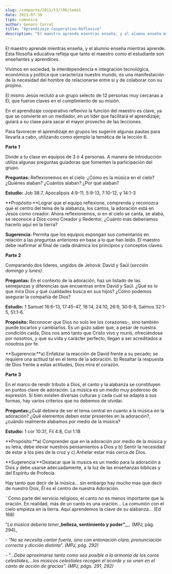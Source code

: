 ```yaml
---
slug: /comparte/2011/t3/l06/tema1
date: 2011-07-30
tipo: comunica
author: Genaro Corral
title: "Aprendizaje Cooperativo-Reflexivo"
description: "El maestro aprende mientras enseña, y el alumno enseña mientras aprende. Esta  filosofía educativa refleja que tanto el maestro como el estudiante son  enseñantes y aprendices."
---
```


El maestro aprende mientras enseña, y el alumno enseña mientras aprende. Esta filosofía educativa refleja que tanto el maestro como el estudiante son enseñantes y aprendices.

Vivimos en sociedad, la interdependencia e integración tecnológica, económica y política que caracteriza nuestro mundo, es una manifestación de la necesidad del hombre de relacionarse entre si y de colaborar con su prójimo.

El mismo Jesús reclutó a un grupo selecto de 12 personas muy cercanas a Él, que fueron claves en el cumplimiento de su misión.

En el aprendizaje cooperativo reflexivo la función del maestro es clave, ya que se convierte en un mediador, en un líder que facilitará el aprendizaje; guiará a su clase para sacar el mayor provecho de las lecciones.

Para favorecer el aprendizaje en grupos les sugeriré algunas pautas para llevarla a cabo, utilizando como ejemplo la temática de la lección 6.

**Parte 1**

Divide a tu clase en equipos de 3 ó 4 personas. A manera de introducción utiliza algunas preguntas guiadoras que fomenten la participación del grupo.

**Preguntas:** Reflexionemos en el cielo: ¿Cómo es la música en el cielo? ¿Quiénes alaban? ¿Cuántos alaban? ¿Por qué alaban?

**Estudio:** Job 38:7, Apocalipsis 4:9-11, 5:9-13, 7:10-12, y 14:1-3

**Propósito:**Lograr que el equipo reflexione, comprenda y reconozca que el centro del tema de la alabanza, los cantos, la adoración está en Jesús como creador. Ahora reflexionemos, si en el cielo se canta, se alaba, se reconoce a Dios como Creador y Redentor, ¿Cuánto más deberíamos hacerlo aquí en la tierra?

**Sugerencia:** Permita que los equipos expongan sus comentarios en relación a las preguntas anteriores en base a lo que han leído. El maestro debe reafirmar al final de cada dinámica los principios y conceptos claves.

**Parte 2**

Comparando dos líderes, ungidos de Jehová: David y Saúl (_sección domingo y lunes)_.

**Preguntas:** En el contexto de la adoración, haz un listado de las semejanzas y diferencias que encuentras entre David y Saúl. ¿Qué es lo que mira Dios y qué cualidades busca en sus hijos? ¿Cómo podemos asegurar la compañía de Dios?

**Estudio:** 1 Samuel 16:6-13, 17:45-47, 18:14, 24:10, 26:9, 30:6-8, Salmos 32:1-5, 51:1-6.

**Propósito:** Reconocer que Dios no solo lee los corazones-, sino también puede tocarlos y cambiarlos. Es un gozo saber que, a pesar de nuestra condición caída, Dios nos amó tanto que Cristo vivo y murió, ofreciéndose por nosotros, y que su vida y carácter perfecto, llegan a ser acreditados a nosotros por fe.

**Sugerencia:**a) Enfatizar la reacción de David frente a su pecado; se requiere una actitud tal en el tema de la adoración. b) Resaltar la respuesta de Dios frente a estas actitudes, Dios mira el corazón.

**Parte 3**

En el marco de rendir tributo a Dios, el canto y la alabanza se constituyen en puntos clave de adoración. La música es un medio muy poderoso de expresión. Si bien existen diversas culturas y cada cual se adapta a sus formas, hay varios criterios que no debemos de olvidar.

**Preguntas:**¿Cuál debiera de ser el tema central en cuanto a la música en la adoración? ¿Qué elementos deben estar presentes en la adoración?, ¿cuándo realmente alabamos por medio de la música?

**Estudio:** 1 cor 10:31, Fil 4:8, Col 1:18

**Propósito:**a) Comprender que en la adoración por medio de la música y su letra, debe elevar nuestros pensamientos a Dios y b) Sentir la necesidad de estar a los pies de la cruz y c) Anhelar estar más cerca de Dios.

**Sugerencia:**Destacar que la musica es un medio para la adoración a Dios y debe usarse adecuadamente, a la luz de las enseñanzas bíblicas y del Espíritu de Profecía.

Hay tanto que decir de la música… sin embargo hay mucho mas que decir de nuestro Dios, Él es el centro de nuestra Adoración.

¨Como parte del servicio religioso, el canto no es menos importante que la oración. En realidad, más de un canto es una oración… La comunión con el cielo empieza en la tierra. Aquí aprendemos la clave de su alabanza… (Ed 168)

“_La música debería tener__**belleza, sentimiento y poder”**__. (MPJ, pág. 294)_

\- “_No se necesita cantar fuerte, sino con entonación clara, pronunciación correcta y dicción distinta”. (MPJ, pág. 292)_

\- “..._Debe aproximarse tanto como sea posible a la armonía de los coros celestiales,...los músicos celestiales recogen el acorde y se unen en el canto de acción de gracias”. (MPJ, págs. 291, 292)_
